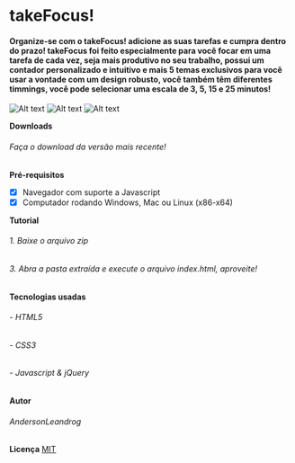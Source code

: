 # takeFocus!
#### Organize-se com o takeFocus! adicione as suas tarefas e cumpra dentro do prazo! takeFocus foi feito especialmente para você focar em uma tarefa de cada vez, seja mais produtivo no seu trabalho, possui um contador personalizado e intuitivo e mais 5 temas exclusivos para você usar a vontade com um design robusto, você também têm diferentes timmings, você pode selecionar uma escala de 3, 5, 15 e 25 minutos!

![Alt text](https://i.ibb.co/1n06rsK/1.png)
![Alt text](https://i.ibb.co/g7BSM2p/2.png)
![Alt text](https://i.ibb.co/wyLfmGJ/3.png)


**Downloads**
###### Faça o download da versão mais recente!

**Pré-requisitos**
- [x] Navegador com suporte a Javascript
- [x] Computador rodando Windows, Mac ou Linux (x86-x64)

**Tutorial**
###### 1. Baixe o arquivo zip
###### 3. Abra a pasta extraída e execute o arquivo index.html, aproveite!

**Tecnologias usadas**
###### - HTML5
###### - CSS3
###### - Javascript & jQuery

**Autor**
###### AndersonLeandrog

**Licença**
[MIT](https://choosealicense.com/licenses/mit/)
